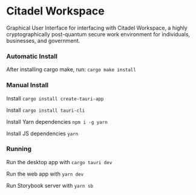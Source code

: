 # Citadel Workspace
Graphical User Interface for interfacing with Citadel Workspace, a highly cryptographically post-quantum secure work environment for individuals, businesses, and government.

### Automatic Install
After installing cargo make, run: `cargo make install`

### Manual Install
Install `cargo install create-tauri-app`

Install `cargo install tauri-cli`

Install Yarn dependencies `npm i -g yarn`

Install JS dependencies `yarn`

### Running

Run the desktop app with `cargo tauri dev`

Run the web app with `yarn dev`

Run Storybook server with `yarn sb`
